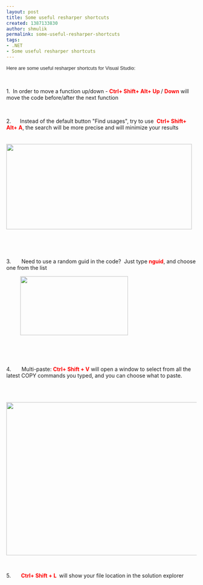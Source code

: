 ```yaml
---
layout: post
title: Some useful resharper shortcuts
created: 1387133830
author: shmulik
permalink: some-useful-resharper-shortcuts
tags:
- .NET
- Some useful resharper shortcuts
---
```

<p><span style="color: rgb(34, 34, 34); font-family: Tahoma, sans-serif; font-size: 13px; line-height: normal;">Here are some useful resharper shortcuts for Visual Studio:</span></p>

<p>&nbsp;</p>

<p>1. &nbsp;In order to move a function up/down -&nbsp;<strong><span style="color:#FF0000;">Ctrl+ Shift+ Alt+ Up&nbsp;</span></strong>/&nbsp;<strong><span style="color:#FF0000;">Down</span></strong>&nbsp;will move the code before/after the next function</p>

<p>&nbsp;</p>

<p>2.&nbsp;&nbsp;&nbsp;&nbsp;&nbsp;&nbsp;Instead of the default button &quot;Find usages&quot;, try to use &nbsp;<strong><span style="color:#FF0000;">Ctrl+ Shift+ Alt+ A</span></strong>,&nbsp;the search will be more precise and will minimize your results</p>

<p><span style="font-size: 13px; line-height: 1.6em;">&nbsp; &nbsp; &nbsp;&nbsp;</span><img border="0" height="226" src="https://mail.google.com/mail/u/0/?ui=2&amp;ik=c2bd6f5e68&amp;view=att&amp;th=142f779e4cb7924a&amp;attid=0.1&amp;disp=emb&amp;zw&amp;atsh=1" style="font-size: 13px; line-height: 1.6em;" width="491" /></p>

<p>&nbsp;</p>

<div>&nbsp;</div>

<div>
<p>3.&nbsp;&nbsp;&nbsp;&nbsp;&nbsp;&nbsp;&nbsp;Need to use a random guid in the code? &nbsp;Just type&nbsp;<strong><span style="color:#FF0000;">nguid</span></strong>, and choose one from the list</p>

<p><span style="font-size: 13px; line-height: 1.6em;">&nbsp; &nbsp; &nbsp; &nbsp; &nbsp;&nbsp;</span><img border="0" height="156" src="https://mail.google.com/mail/u/0/?ui=2&amp;ik=c2bd6f5e68&amp;view=att&amp;th=142f779e4cb7924a&amp;attid=0.2&amp;disp=emb&amp;zw&amp;atsh=1" style="font-size: 13px; line-height: 1.6em;" width="285" /></p>

<p>&nbsp;</p>

<p>&nbsp;</p>

<p>4.&nbsp;&nbsp;&nbsp;&nbsp;&nbsp;&nbsp;&nbsp;Multi-paste:&nbsp;<strong><span style="color:#FF0000;">Ctrl+ Shift + V</span></strong>&nbsp;will open a window to select from all the latest COPY commands you typed, and you can choose what to paste.</p>

<p>&nbsp;</p>

<p>&nbsp;&nbsp;&nbsp;&nbsp;&nbsp;&nbsp;&nbsp;&nbsp;<img border="0" height="405" src="https://mail.google.com/mail/u/0/?ui=2&amp;ik=c2bd6f5e68&amp;view=att&amp;th=142f779e4cb7924a&amp;attid=0.5&amp;disp=emb&amp;zw&amp;atsh=1" width="604" /></p>

<p>&nbsp;</p>

<p>5.&nbsp;&nbsp;&nbsp;&nbsp;&nbsp;&nbsp;<strong><span style="color:#FF0000;">&nbsp;Ctrl+ Shift + L </span></strong>&nbsp;will show your file location in the solution explorer</p>

<p>&nbsp;</p>

<p>&nbsp;</p>

<p>&nbsp;</p>
</div>
